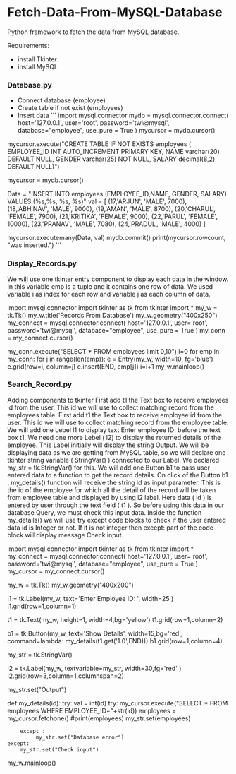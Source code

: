 # Fetch-Data-From-MySQL-Database

Python framework to fetch the data from MySQL database.

Requirements:
* install Tkinter
* install MySQL

### Database.py
* Connect database (employee)
* Create table if not exist (employees)
* Insert data
'''
import mysql.connector
mydb = mysql.connector.connect(
    host='127.0.0.1', 
    user='root', 
    password='twi@mysql',
    database="employee",
    use_pure = True
)
mycursor = mydb.cursor()

mycursor.execute("CREATE TABLE IF NOT EXISTS employees ( EMPLOYEE_ID INT AUTO_INCREMENT PRIMARY KEY, NAME varchar(20) DEFAULT NULL, GENDER varchar(25) NOT NULL, SALARY decimal(8,2) DEFAULT NULL)")

mycursor = mydb.cursor()

Data = "INSERT INTO employees (EMPLOYEE_ID,NAME, GENDER, SALARY) VALUES (%s,%s, %s, %s)"
val = [
    (17,'ARJUN', 'MALE', 7000),
    (18,'ABHINAV', 'MALE', 9000),
    (19,'AMAN', 'MALE', 8700),
    (20,'CHARUL', 'FEMALE', 7900),
    (21,'KRITIKA', 'FEMALE', 9000),
    (22,'PARUL', 'FEMALE', 10000),
    (23,'PRANAV', 'MALE', 7080),
    (24,'PRADUL', 'MALE', 4000)
]

mycursor.executemany(Data, val)
mydb.commit()
print(mycursor.rowcount, "was inserted.")
'''

### Display_Records.py
We will use one tkinter entry component to display each data in the window. 
In this variable emp is a tuple and it contains one row of data. We used variable i as index for each row and variable j as each column of data.

import mysql.connector
import tkinter  as tk 
from tkinter import * 
my_w = tk.Tk()
my_w.title('Records From Database')
my_w.geometry("400x250") 
my_connect = mysql.connector.connect(
    host='127.0.0.1', 
    user='root', 
    password='twi@mysql',
    database="employee",
    use_pure = True
)
my_conn = my_connect.cursor()

my_conn.execute("SELECT * FROM employees limit 0,10")
i=0 
for emp in my_conn: 
    for j in range(len(emp)):
        e = Entry(my_w, width=10, fg='blue') 
        e.grid(row=i, column=j) 
        e.insert(END, emp[j])
    i=i+1
my_w.mainloop()

### Search_Record.py
Adding components to tkinter First add t1 the Text box to receive employees id from the user. This id we will use to collect matching record from the employees table.
First add t1 the Text box to receive employee id from the user. This id we will use to collect matching record from the employee table. We will add one Lebel l1 to display text Enter employee ID: before the text box t1.
We need one more Lebel ( l2) to display the returned details of the employee. This Label initially will display the string Output. We will be displaying data as we are getting from MySQL table, so we will declare one tkinter string variable ( StringVar() ) connected to our Label. We declared my_str = tk.StringVar() for this.
We will add one Button b1 to pass user entered data to a function to get the record details.
On click of the Button b1 , my_details() function will receive the string id as input parameter. This is the id of the employee for which all the detail of the record will be taken from employee table and displayed by using l2 label.
Here data ( id ) is entered by user through the text field ( t1 ). So before using this data in our database Query, we must check this input data. Inside the function my_details() we will use try except code blocks to check if the user entered data id is Integer or not. If it is not integer then except: part of the code block will display message Check input.

import mysql.connector
import tkinter  as tk 
from tkinter import * 
my_connect = mysql.connector.connect(
    host='127.0.0.1', 
    user='root', 
    password='twi@mysql',
    database="employee",
    use_pure = True
)
my_cursor = my_connect.cursor()

my_w = tk.Tk()
my_w.geometry("400x200") 

l1 = tk.Label(my_w,  text='Enter Employee ID: ', width=25 )  
l1.grid(row=1,column=1) 

t1 = tk.Text(my_w,  height=1, width=4,bg='yellow') 
t1.grid(row=1,column=2) 

b1 = tk.Button(my_w, text='Show Details', width=15,bg='red',
    command=lambda: my_details(t1.get('1.0',END)))
b1.grid(row=1,column=4) 

my_str = tk.StringVar()

l2 = tk.Label(my_w,  textvariable=my_str, width=30,fg='red' )  
l2.grid(row=3,column=1,columnspan=2) 

my_str.set("Output")

def my_details(id):
    try:
        val = int(id) 
        try:
            my_cursor.execute("SELECT * FROM employees WHERE EMPLOYEE_ID="+str(id))
            employees = my_cursor.fetchone()
            #print(employees)
            my_str.set(employees)
    
        except : 
             my_str.set("Database error")
    except:
        my_str.set("Check input")
my_w.mainloop()
